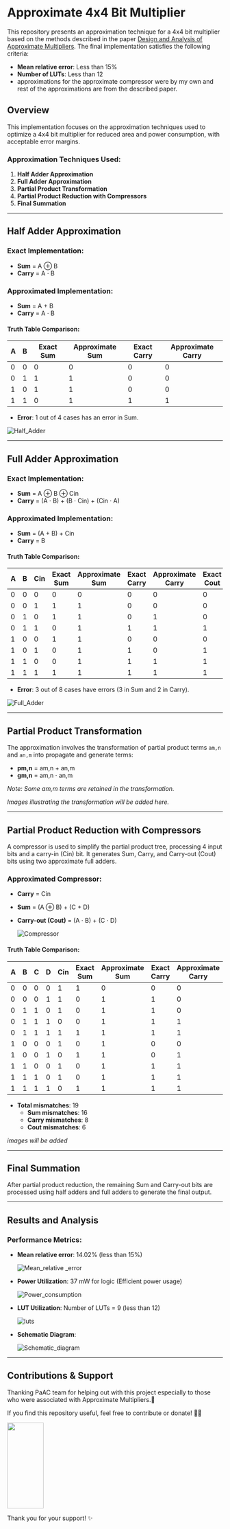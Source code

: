 # Approximate 4x4 Bit Multiplier

This repository presents an approximation technique for a 4x4 bit multiplier based on the methods described in the paper [Design and Analysis of Approximate Multipliers](https://www.researchgate.net/publication/368293010). The final implementation satisfies the following criteria:

- **Mean relative error**: Less than 15%
- **Number of LUTs**: Less than 12
- approximations for the approximate compressor were by my own and rest of the approximations are from the described paper.

## Overview

This implementation focuses on the approximation techniques used to optimize a 4x4 bit multiplier for reduced area and power consumption, with acceptable error margins.

### Approximation Techniques Used:
1. **Half Adder Approximation**
2. **Full Adder Approximation**
3. **Partial Product Transformation**
4. **Partial Product Reduction with Compressors**
5. **Final Summation**

---

## Half Adder Approximation

### Exact Implementation:
- **Sum** = A ⊕ B
- **Carry** = A ⋅ B

### Approximated Implementation:
- **Sum** = A + B
- **Carry** = A ⋅ B

#### Truth Table Comparison:

| A | B | **Exact Sum** | **Approximate Sum** | **Exact Carry** | **Approximate Carry** |
|---|---|---------------|---------------------|-----------------|-----------------------|
| 0 | 0 | 0             | 0                   | 0               | 0                     |
| 0 | 1 | 1             | 1                   | 0               | 0                     |
| 1 | 0 | 1             | 1                   | 0               | 0                     |
| 1 | 1 | 0             | 1                   | 1               | 1                     |

- **Error**: 1 out of 4 cases has an error in Sum.
  
![Half_Adder](https://github.com/user-attachments/assets/e9241a88-0ae6-4fa8-915b-6040bff475bc)

---

## Full Adder Approximation

### Exact Implementation:
- **Sum** = A ⊕ B ⊕ Cin
- **Carry** = (A ⋅ B) + (B ⋅ Cin) + (Cin ⋅ A)

### Approximated Implementation:
- **Sum** = (A + B) + Cin
- **Carry** = B

#### Truth Table Comparison:

| A | B | Cin | **Exact Sum** | **Approximate Sum** | **Exact Carry** | **Approximate Carry** | **Exact Cout** | **Approximate Cout** |
|---|---|-----|---------------|---------------------|-----------------|-----------------------|----------------|----------------------|
| 0 | 0 | 0   | 0             | 0                   | 0               | 0                     | 0              | 0                    |
| 0 | 0 | 1   | 1             | 1                   | 0               | 0                     | 0              | 0                    |
| 0 | 1 | 0   | 1             | 1                   | 0               | 1                     | 0              | 1                    |
| 0 | 1 | 1   | 0             | 1                   | 1               | 1                     | 1              | 1                    |
| 1 | 0 | 0   | 1             | 1                   | 0               | 0                     | 0              | 0                    |
| 1 | 0 | 1   | 0             | 1                   | 1               | 0                     | 1              | 0                    |
| 1 | 1 | 0   | 0             | 1                   | 1               | 1                     | 1              | 1                    |
| 1 | 1 | 1   | 1             | 1                   | 1               | 1                     | 1              | 1                    |

- **Error**: 3 out of 8 cases have errors (3 in Sum and 2 in Carry).
  
![Full_Adder](https://github.com/user-attachments/assets/1089ce79-a35f-465a-8c46-f939bd72a18e)

---

## Partial Product Transformation

The approximation involves the transformation of partial product terms `am,n` and `an,m` into propagate and generate terms:

- **pm,n** = am,n + an,m
- **gm,n** = am,n ⋅ an,m

*Note: Some am,m terms are retained in the transformation.*

*Images illustrating the transformation will be added here.*

---

## Partial Product Reduction with Compressors

A compressor is used to simplify the partial product tree, processing 4 input bits and a carry-in (Cin) bit. It generates Sum, Carry, and Carry-out (Cout) bits using two approximate full adders.

### Approximated Compressor:

- **Carry** = Cin
- **Sum** = (A ⊕ B) + (C + D)
- **Carry-out (Cout)** = (A ⋅ B) + (C ⋅ D)

  ![Compressor](https://github.com/user-attachments/assets/73b149aa-197c-4791-a304-311b5eeb2f61)

#### Truth Table Comparison:

| A | B | C | D | Cin | **Exact Sum** | **Approximate Sum** | **Exact Carry** | **Approximate Carry** | **Exact Cout** | **Approximate Cout** |
|---|---|---|---|-----|---------------|---------------------|-----------------|-----------------------|----------------|----------------------|
| 0 | 0 | 0 | 0 | 1   | 1             | 0                   | 0               | 0                     | 0              | 0                    |
| 0 | 0 | 0 | 1 | 1   | 0             | 1                   | 1               | 0                     | 1              | 1                    |
| 0 | 1 | 1 | 0 | 1   | 0             | 1                   | 1               | 0                     | 1              | 1                    |
| 0 | 1 | 1 | 1 | 0   | 0             | 1                   | 1               | 1                     | 1              | 1                    |
| 0 | 1 | 1 | 1 | 1   | 1             | 1                   | 1               | 1                     | 1              | 1                    |
| 1 | 0 | 0 | 0 | 1   | 0             | 1                   | 0               | 0                     | 1              | 0                    |
| 1 | 0 | 0 | 1 | 0   | 1             | 1                   | 0               | 1                     | 1              | 0                    |
| 1 | 1 | 0 | 0 | 1   | 0             | 1                   | 1               | 1                     | 0              | 1                    |
| 1 | 1 | 1 | 0 | 1   | 0             | 1                   | 1               | 1                     | 1              | 1                    |
| 1 | 1 | 1 | 1 | 0   | 1             | 1                   | 1               | 1                     | 1              | 1                    |

- **Total mismatches**: 19
  - **Sum mismatches**: 16
  - **Carry mismatches**: 8
  - **Cout mismatches**: 6


*images will be added*

---

## Final Summation

After partial product reduction, the remaining Sum and Carry-out bits are processed using half adders and full adders to generate the final output.

---

## Results and Analysis

### Performance Metrics:

- **Mean relative error**: 14.02% (less than 15%)

  ![Mean_relative _error](https://github.com/user-attachments/assets/cdea8e6b-9fe6-4362-91a4-9fccf34c19b3)

  
- **Power Utilization**: 37 mW for logic (Efficient power usage)

  ![Power_consumption](https://github.com/user-attachments/assets/b6fc21f1-ae2c-4a14-a36b-2e541c838938)
  
- **LUT Utilization**: Number of LUTs = 9 (less than 12)

  ![luts](https://github.com/user-attachments/assets/f6f06d7e-625c-45c7-b249-edad87b7663a)

- **Schematic Diagram**:

  ![Schematic_diagram](https://github.com/user-attachments/assets/cde7409c-9cc6-46fa-886c-49f60e34cb01)


---

## Contributions & Support
Thanking PaAC team for helping out with this project especially to those who were associated with Approximate Multipliers.🙏

If you find this repository useful, feel free to contribute or donate! 🙏🙏

<img src="https://github.com/user-attachments/assets/5d331d78-8ce1-49d8-91f8-19933a8098d2" width="85" height="200" />

Thank you for your support! ✨
